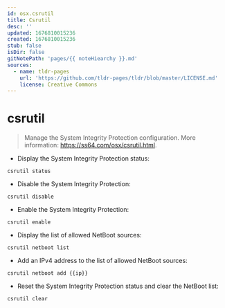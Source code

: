```yaml
---
id: osx.csrutil
title: Csrutil
desc: ''
updated: 1676810015236
created: 1676810015236
stub: false
isDir: false
gitNotePath: 'pages/{{ noteHiearchy }}.md'
sources:
  - name: tldr-pages
    url: 'https://github.com/tldr-pages/tldr/blob/master/LICENSE.md'
    license: Creative Commons
---
```

# csrutil

> Manage the System Integrity Protection configuration.
> More information: <https://ss64.com/osx/csrutil.html>.

- Display the System Integrity Protection status:

`csrutil status`

- Disable the System Integrity Protection:

`csrutil disable`

- Enable the System Integrity Protection:

`csrutil enable`

- Display the list of allowed NetBoot sources:

`csrutil netboot list`

- Add an IPv4 address to the list of allowed NetBoot sources:

`csrutil netboot add {{ip}}`

- Reset the System Integrity Protection status and clear the NetBoot list:

`csrutil clear`

